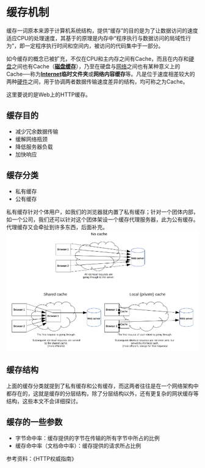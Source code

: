 # 缓存机制

缓存一词原本来源于计算机系统结构，提供“缓存”的目的是为了让数据访问的速度适应CPU的处理速度，其基于的原理是内存中“程序执行与数据访问的局域性行为”，即一定程序执行时间和空间内，被访问的代码集中于一部分。

如今缓存的概念已被扩充，不仅在CPU和主内存之间有Cache，而且在内存和[硬盘](https://zh.wikipedia.org/wiki/硬盘)之间也有Cache（[**磁盘缓存**](https://zh.wikipedia.org/wiki/磁盘缓存)），乃至在硬盘与[网络](https://zh.wikipedia.org/wiki/网络)之间也有某种意义上的Cache──称为[**Internet**](https://zh.wikipedia.org/wiki/Internet)**临时文件夹**或**网络内容缓存**等。凡是位于速度相差较大的两种[硬件](https://zh.wikipedia.org/wiki/硬件)之间，用于协调两者数据传输速度差异的结构，均可称之为Cache。

这里要说的是Web上的HTTP缓存。

## 缓存目的

* 减少冗余数据传输
* 缓解网络瓶颈
* 降低服务器负载
* 加快响应

## 缓存分类

* 私有缓存
* 公有缓存

私有缓存针对个体用户，如我们的浏览器就内置了私有缓存；针对一个团体内部，如一个公司，我们还可以针对这个团体架设一个缓存代理服务器，此为公有缓存。代理缓存又会牵扯到许多东西，后面补充。![](/assets/HTTPCachtType.png)

## 缓存结构

上面的缓存分类就提到了私有缓存和公有缓存，而这两者往往是在一个网络架构中都存在的，这就是缓存的分层结构，除了分层结构以外，还有更复杂的网状缓存等结构，这些本文不会详细探讨。

## 缓存的一些参数

* 字节命中率：缓存提供的字节在传输的所有字节中所占的比例
* 缓存命中率（文档命中率）：缓存提供的请求所占比例

参考资料：《HTTP权威指南》

